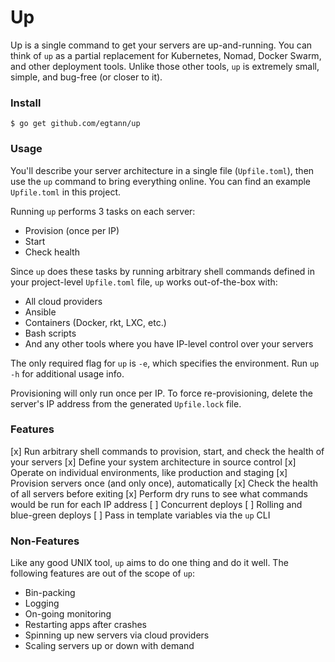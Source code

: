 # Up

Up is a single command to get your servers are up-and-running. You can think of
`up` as a partial replacement for Kubernetes, Nomad, Docker Swarm, and other
deployment tools. Unlike those other tools, `up` is extremely small, simple,
and bug-free (or closer to it).

### Install

```
$ go get github.com/egtann/up
```

### Usage

You'll describe your server architecture in a single file (`Upfile.toml`), then
use the `up` command to bring everything online. You can find an example
`Upfile.toml` in this project.

Running `up` performs 3 tasks on each server:

* Provision (once per IP)
* Start
* Check health

Since `up` does these tasks by running arbitrary shell commands defined in your
project-level `Upfile.toml` file, `up` works out-of-the-box with:

* All cloud providers
* Ansible
* Containers (Docker, rkt, LXC, etc.)
* Bash scripts
* And any other tools where you have IP-level control over your servers

The only required flag for `up` is `-e`, which specifies the environment. Run
`up -h` for additional usage info.

Provisioning will only run once per IP. To force re-provisioning, delete the
server's IP address from the generated `Upfile.lock` file.

### Features

[x] Run arbitrary shell commands to provision, start, and check the health of
    your servers
[x] Define your system architecture in source control
[x] Operate on individual environments, like production and staging
[x] Provision servers once (and only once), automatically
[x] Check the health of all servers before exiting
[x] Perform dry runs to see what commands would be run for each IP address
[ ] Concurrent deploys
[ ] Rolling and blue-green deploys
[ ] Pass in template variables via the `up` CLI

### Non-Features

Like any good UNIX tool, `up` aims to do one thing and do it well. The
following features are out of the scope of `up`:

* Bin-packing
* Logging
* On-going monitoring
* Restarting apps after crashes
* Spinning up new servers via cloud providers
* Scaling servers up or down with demand
